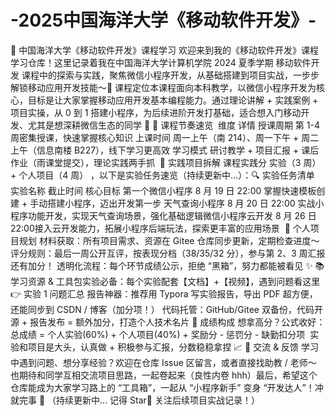 # -2025中国海洋大学《移动软件开发》-
📱 中国海洋大学《移动软件开发》课程学习
欢迎来到我的《移动软件开发》课程学习仓库！这里记录着我在中国海洋大学计算机学院 2024 夏季学期 移动软件开发 课程中的探索与实践，聚焦微信小程序开发，从基础搭建到项目实战，一步步解锁移动应用开发技能～​
📌 课程定位​
本课程面向本科教学，以微信小程序开发为核心，目标是让大家掌握移动应用开发基本编程能力。通过理论讲解 + 实践案例 + 项目实操，从 0 到 1 搭建小程序，为后续进阶开发打基础，适合想入门移动开发、尤其是想深耕微信生态的同学 🌱​
📅 课程节奏速览​
​
维度​
详情​
授课周期​
第 1-4 周密集授课，快速掌握核心知识​
上课时间​
周一上午（南 214）、周一下午 + 周二上午（信息南楼 B227），线下学习更高效​
学习模式​
研讨教学 + 项目汇报 + 课后作业（雨课堂提交），理论实践两手抓​
​
🚀 实践项目拆解​
课程实践分 实验（3 周）+ 个人项目（4 周） ，以下是实验任务速览（持续更新中...）：​
🔍 实验任务清单​
​
实验名称​
截止时间​
核心目标​
第一个微信小程序​
8 月 19 日 22:00​
掌握快速模板创建 + 手动搭建小程序，迈出开发第一步​
天气查询小程序​
8 月 20 日 22:00​
实战小程序功能开发，实现天气查询场景，强化基础逻辑​
微信小程序云开发​
8 月 26 日 22:00​
接入云开发能力，拓展小程序后端玩法，探索更丰富的应用场景​
​
🌟 个人项目规划​
材料获取：所有项目需求、资源在 Gitee 仓库同步更新，定期检查进度～​
评分规则：最后一周公开互评，按表现分档（38/35/32 分），参与第 2、3 周汇报还有加分！​
透明化流程：每个环节成绩公示，拒绝 “黑箱”，努力都能被看见 ✨​
📚 学习资源 & 工具包​
实验必备：每个实验配套【文档】+【视频】，遇到问题看这里 👉 实验 1 问题汇总​
报告神器：推荐用 Typora 写实验报告，导出 PDF 超方便，还能同步到 CSDN / 博客（加分项！）​
代码托管：GitHub/Gitee 双备份，代码开源 + 报告发布 = 额外加分，打造个人技术名片​
🎯 成绩构成​
想拿高分？公式收好：​
​
总成绩 = 个人实验(60%) + 个人项目(40%) + 奖励分 - 惩罚分 - 缺勤扣分项 ​
​
实验和项目是大头，认真做 + 积极参与汇报，分数稳稳拿捏 📈​
👀 交流 & 反馈​
学习中遇到问题、想分享经验？欢迎在仓库 Issue 区留言，或者直接找助教 / 老师～ 也期待和同学互相交流项目思路，一起卷起来（良性内卷 hhh）​
最后，希望这个仓库能成为大家学习路上的 “工具箱”，一起从 “小程序新手” 变身 “开发达人”！冲就完事 🚀​
（持续更新中... 记得 Star🌟 关注后续项目实战记录！）
